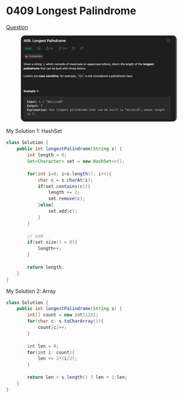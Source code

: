 # 0409 Longest Palindrome

[Question](https://leetcode.com/problems/longest-palindrome/description/?envType=study-plan\&id=data-structure-ii)

<figure><img src="../.gitbook/assets/image (4).png" alt=""><figcaption></figcaption></figure>



My Solution 1: HashSet

```java
class Solution {
    public int longestPalindrome(String s) {
        int length = 0;
        Set<Character> set = new HashSet<>();

        for(int i=0; i<s.length(); i++){
            char c = s.charAt(i);
            if(set.contains(c)){
                length += 2;
                set.remove(c);
            }else{
                set.add(c);
            }
        }

        // odd 
        if(set.size() > 0){
            length++;
        }

        return length;
    }
}
```





My Solution 2: Array

```java
class Solution {
    public int longestPalindrome(String s) {
        int[] count = new int[128];
        for(char c: s.toCharArray()){
            count[c]++;
        }

        int len = 0;
        for(int i: count){
            len += 2*(i/2);
        }

        return len < s.length() ? len + 1:len;
    }
}
```
